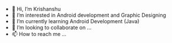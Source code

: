 - 👋 Hi, I’m Krishanshu
- 👀 I’m interested in Android development and Graphic Designing
- 🌱 I’m currently learning Android Development (Java)
- 💞️ I’m looking to collaborate on ...
- 📫 How to reach me ...
<!---
Knight-Fury-001/Knight-Fury-001 is a ✨ special ✨ repository because its `README.md` (this file) appears on your GitHub profile.
You can click the Preview link to take a look at your changes.
--->
